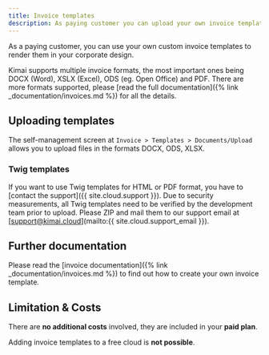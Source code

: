 ```yaml
---
title: Invoice templates
description: As paying customer you can upload your own invoice template for Kimai 
---
```

 
As a paying customer, you can use your own custom invoice templates to render them in your corporate design.

Kimai supports multiple invoice formats, the most important ones being DOCX (Word), XSLX (Excel), ODS (eg. Open Office) and PDF.
There are more formats supported, please [read the full documentation]({% link _documentation/invoices.md %})
for all the details.

## Uploading templates

The self-management screen at `Invoice > Templates > Documents/Upload` allows you to upload files in the formats DOCX, ODS, XLSX.

### Twig templates

If you want to use Twig templates for HTML or PDF format, you have to [contact the support]({{ site.cloud.support }}).
Due to security measurements, all Twig templates need to be verified by the development team prior to upload.
Please ZIP and mail them to our support email at [support@kimai.cloud](mailto:{{ site.cloud.support_email }}).

## Further documentation

Please read the [invoice documentation]({% link _documentation/invoices.md %}) to find out how to create your
own invoice template.

## Limitation & Costs

There are **no additional costs** involved, they are included in your **paid plan**.

Adding invoice templates to a free cloud is **not possible**.
